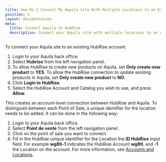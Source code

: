 ```yaml
---
title: How Do I Connect My Aquila Site With Multiple Locations to an Existing HubRise Account?
position: 1
layout: documentation
meta:
  title: Connect Aquila to HubRise
  description: Connect your Aquila site with multiple locations to an existing HubRise account and location.
---
```


To connect your Aquila site to an existing HubRise account:

1. Login to your Aquila back office.
1. Select **Hubrise** from the left navigation panel.
1. To allow HubRise to create new products on Aquila, set **Only create new product** to **YES**. To allow the HubRise connection to update existing products in Aquila, set **Only create new product** to **NO**.
1. Click **Login to HubRise**.
1. Select the HubRise Account and Catalog you wish to use, and press **Allow**.

This creates an account-level connection between HubRise and Aquila. To distinguish between each Point of Sale, a unique identifier for the location needs to be added. It can be done in the following way:

1. Login to your Aquila back office.
1. Select **Point de vente** from the left navigation panel.
1. Click on the point of sale you want to connect.
1. Fill in the HubRise unique identifier for the Location the **ID HubRise** input field. For example **wg8tl-1** indicates the HubRise Account **wg8tl**, and **-1** the Location on the account. For more information, see [Accounts and Locations](/docs/getting-started/#accounts-and-locations).
